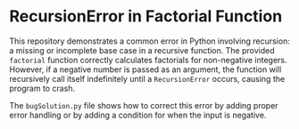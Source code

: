 # RecursionError in Factorial Function

This repository demonstrates a common error in Python involving recursion:  a missing or incomplete base case in a recursive function. The provided `factorial` function correctly calculates factorials for non-negative integers.  However, if a negative number is passed as an argument, the function will recursively call itself indefinitely until a `RecursionError` occurs, causing the program to crash.

The `bugSolution.py` file shows how to correct this error by adding proper error handling or by adding a condition for when the input is negative. 